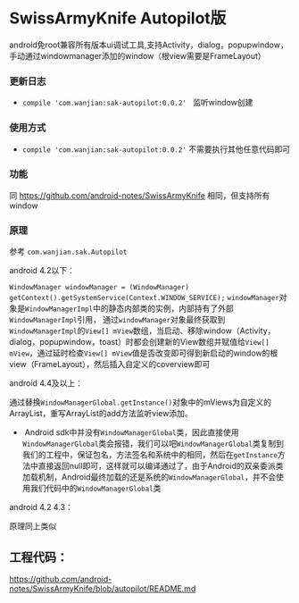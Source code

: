 # SwissArmyKnife Autopilot版

android免root兼容所有版本ui调试工具,支持Activity，dialog，popupwindow，手动通过windowmanager添加的window（根view需要是FrameLayout）


### 更新日志  

* `compile 'com.wanjian:sak-autopilot:0.0.2'`
   监听window创建

### 使用方式

* `compile 'com.wanjian:sak-autopilot:0.0.2'`
不需要执行其他任意代码即可


### 功能

同 https://github.com/android-notes/SwissArmyKnife 相同，但支持所有window

### 原理

参考 `com.wanjian.sak.Autopilot`
 
android 4.2以下：

`WindowManager windowManager = (WindowManager) getContext().getSystemService(Context.WINDOW_SERVICE);`
`windowManager`对象是`WindowManagerImpl`中的静态内部类的实例，内部持有了外部`WindowManagerImpl`引用，
通过`windowManager`对象最终获取到`WindowManagerImpl`的`View[] mView`数组，当启动、移除window（Activity，dialog，popupwindow，toast）时都会创建新的View数组并赋值给`View[] mView`，通过延时检查`View[] mView`值是否改变即可得到新启动的window的根view（FrameLayout），然后插入自定义的coverview即可


android 4.4及以上：

通过替换`WindowManagerGlobal.getInstance()`对象中的mViews为自定义的ArrayList，重写ArrayList的add方法监听view添加。
 *  Android sdk中并没有`WindowManagerGlobal`类，因此直接使用`WindowManagerGlobal`类会报错，我们可以吧`WindowManagerGlobal`类复制到我们的工程中，保证包名，方法签名和系统中的相同，然后在`getInstance`方法中直接返回null即可，这样就可以编译通过了，由于Android的双亲委派类加载机制，Android最终加载的还是系统的`WindowManagerGlobal`，并不会使用我们代码中的`WindowManagerGlobal`类
 
 
 android 4.2 4.3：
 
 原理同上类似
 

## 工程代码：
https://github.com/android-notes/SwissArmyKnife/blob/autopilot/README.md





